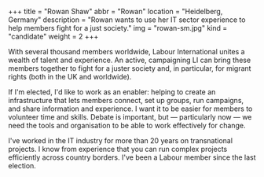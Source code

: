 +++
title = "Rowan Shaw"
abbr = "Rowan"
location = "Heidelberg, Germany"
description = "Rowan wants to use her IT sector experience to help members fight for a just society."
img = "rowan-sm.jpg"
kind = "candidate"
weight = 2
+++

With several thousand members worldwide, Labour International unites a wealth of talent and experience. An active, campaigning LI can bring these members together to fight for a juster society and, in particular, for migrant rights (both in the UK and worldwide).

If I'm elected, I'd like to work as an enabler: helping to create an infrastructure that lets members connect, set up groups, run campaigns, and share information and experience. I want it to be easier for members to volunteer time and skills. Debate is important, but &#8212; particularly now &#8212; we need the tools and organisation to be able to work effectively for change.

I've worked in the IT industry for more than 20 years on transnational projects. I know from experience that you can run complex projects efficiently across country borders. I've been a Labour member since the last election.
